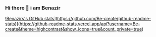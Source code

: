 ### Hi there 👋 i am Benazir


[!Benazirs's GitHub stats](https://github-readme-stats.vercel.app/api?username=Be-create)](https://github.com/Be-create/github-readme-stats)](https://github-readme-stats.vercel.app/api?username=Be-create&theme=highcontrast&show_icons=true&count_private=true)
